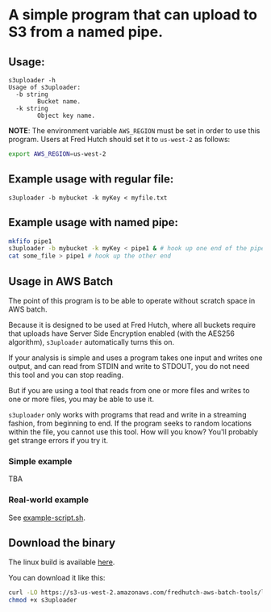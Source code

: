 # A simple program that can upload to S3 from a named pipe.

## Usage:

```
s3uploader -h
Usage of s3uploader:
  -b string
    	Bucket name.
  -k string
    	Object key name.
```

**NOTE**: The environment variable `AWS_REGION` must be
set in order to use this program. Users at Fred Hutch
should set it to `us-west-2` as follows:

```bash
export AWS_REGION=us-west-2
```

## Example usage with regular file:

```
s3uploader -b mybucket -k myKey < myfile.txt
```

## Example usage with named pipe:

```bash
mkfifo pipe1
s3uploader -b mybucket -k myKey < pipe1 & # hook up one end of the pipe
cat some_file > pipe1 # hook up the other end
```

## Usage in AWS Batch

The point of this program is to be able to operate without scratch space in AWS batch.

Because it is designed to be used at Fred Hutch, where all
buckets require that uploads have Server Side Encryption enabled
(with the AES256 algorithm), `s3uploader` automatically turns
this on.

If your analysis is simple and uses a program takes one input
and writes one output, and can read from STDIN and write to STDOUT,
you do not need this tool and you can stop reading.

But if you are using a tool that reads from one or more files and
writes to one or more files, you may be able to use it.

`s3uploader` only works with programs that read and write in a
streaming fashion, from beginning to end. If the program seeks
to random locations within the file, you cannot use this tool.
How will you know? You'll probably get strange errors if you try it.

### Simple example

TBA

### Real-world example

See [example-script.sh](example-script.sh).



## Download the binary

The linux build is available
[here](https://s3-us-west-2.amazonaws.com/fredhutch-aws-batch-tools/linux-build-of-s3uploader/s3uploader).

You can download it like this:

```bash
curl -LO https://s3-us-west-2.amazonaws.com/fredhutch-aws-batch-tools/linux-build-of-s3uploader/s3uploader
chmod +x s3uploader
```
